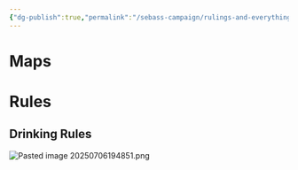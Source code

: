 ```yaml
---
{"dg-publish":true,"permalink":"/sebass-campaign/rulings-and-everything/"}
---
```


# Maps


# Rules


## Drinking Rules
![Pasted image 20250706194851.png](/img/user/Pasted%20image%2020250706194851.png)



